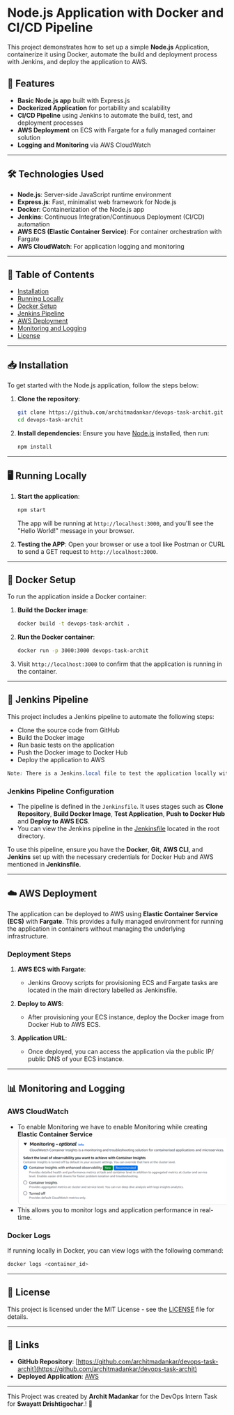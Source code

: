 # Node.js Application with Docker and CI/CD Pipeline

 This project demonstrates how to set up a simple **Node.js** Application, containerize it using Docker, automate the build and deployment process with Jenkins, and deploy the application to AWS. 


## 🚀 **Features**

- **Basic Node.js app** built with Express.js
- **Dockerized Application** for portability and scalability
- **CI/CD Pipeline** using Jenkins to automate the build, test, and deployment processes
- **AWS Deployment** on ECS with Fargate for a fully managed container solution
- **Logging and Monitoring** via AWS CloudWatch

---

## 🛠️ **Technologies Used**

- **Node.js**: Server-side JavaScript runtime environment
- **Express.js**: Fast, minimalist web framework for Node.js
- **Docker**: Containerization of the Node.js app
- **Jenkins**: Continuous Integration/Continuous Deployment (CI/CD) automation
- **AWS ECS (Elastic Container Service)**: For container orchestration with Fargate
- **AWS CloudWatch**: For application logging and monitoring

---

## 📜 **Table of Contents**

- [Installation](#installation)
- [Running Locally](#running-locally)
- [Docker Setup](#docker-setup)
- [Jenkins Pipeline](#jenkins-pipeline)
- [AWS Deployment](#aws-deployment)
- [Monitoring and Logging](#monitoring-and-logging)
- [License](#license)

---

## 📥 **Installation**

To get started with the Node.js application, follow the steps below:

1. **Clone the repository**:
   ```bash
   git clone https://github.com/architmadankar/devops-task-archit.git
   cd devops-task-archit
   ```

2. **Install dependencies**:
   Ensure you have [Node.js](https://nodejs.org/) installed, then run:
   ```bash
   npm install
   ```

---

## 🖥️ **Running Locally**

1. **Start the application**:
   ```bash
   npm start
   ```
   The app will be running at `http://localhost:3000`, and you'll see the "Hello World!" message in your browser.

2. **Testing the APP**:
   Open your browser or use a tool like Postman or CURL to send a GET request to `http://localhost:3000`.

---

## 🐳 **Docker Setup**

To run the application inside a Docker container:

1. **Build the Docker image**:
   ```bash
   docker build -t devops-task-archit .
   ```

2. **Run the Docker container**:
   ```bash
   docker run -p 3000:3000 devops-task-archit
   ```

3. Visit `http://localhost:3000` to confirm that the application is running in the container.

---

## 🔧 **Jenkins Pipeline**

This project includes a Jenkins pipeline to automate the following steps:

- Clone the source code from GitHub
- Build the Docker image
- Run basic tests on the application
- Push the Docker image to Docker Hub
- Deploy the application to AWS
```css
Note: There is a Jenkins.local file to test the application locally with Docker.
```
### **Jenkins Pipeline Configuration**

- The pipeline is defined in the `Jenkinsfile`. It uses stages such as **Clone Repository**, **Build Docker Image**, **Test Application**, **Push to Docker Hub** and **Deploy to AWS ECS**.
- You can view the Jenkins pipeline in the [Jenkinsfile](Jenkinsfile) located in the root directory.

To use this pipeline, ensure you have the **Docker**, **Git**, **AWS CLI**, and **Jenkins** set up with the necessary credentials for Docker Hub and AWS mentioned in **Jenkinsfile**.

---

## ☁️ **AWS Deployment**

The application can be deployed to AWS using **Elastic Container Service (ECS)** with **Fargate**. This provides a fully managed environment for running the application in containers without managing the underlying infrastructure.

### **Deployment Steps**

1. **AWS ECS with Fargate**:
   - Jenkins Groovy scripts for provisioning ECS and Fargate tasks are located in the main directory labelled as Jenkinsfile.
   
2. **Deploy to AWS**:
   - After provisioning your ECS instance, deploy the Docker image from Docker Hub to AWS ECS.

3. **Application URL**:
   - Once deployed, you can access the application via the public IP/ public DNS of your ECS instance.

---

## 📊 **Monitoring and Logging**

### **AWS CloudWatch**

- To enable Monitoring we have to enable Monitoring while creating **Elastic Container Service**![Monitoring](image.png)
- This allows you to monitor logs and application performance in real-time.

### **Docker Logs**

If running locally in Docker, you can view logs with the following command:
```bash
docker logs <container_id>
```

---


## 📄 **License**

This project is licensed under the MIT License - see the [LICENSE](LICENSE) file for details.

---

## 🔗 **Links**

- **GitHub Repository**: [https://github.com/architmadankar/devops-task-archit](https://github.com/architmadankar/devops-task-archit)
- **Deployed Application**: [AWS](http://your-deployed-app.com)

---

This Project was created by **Archit Madankar** for the DevOps Intern Task for **Swayatt Drishtigochar**.! 🚀

